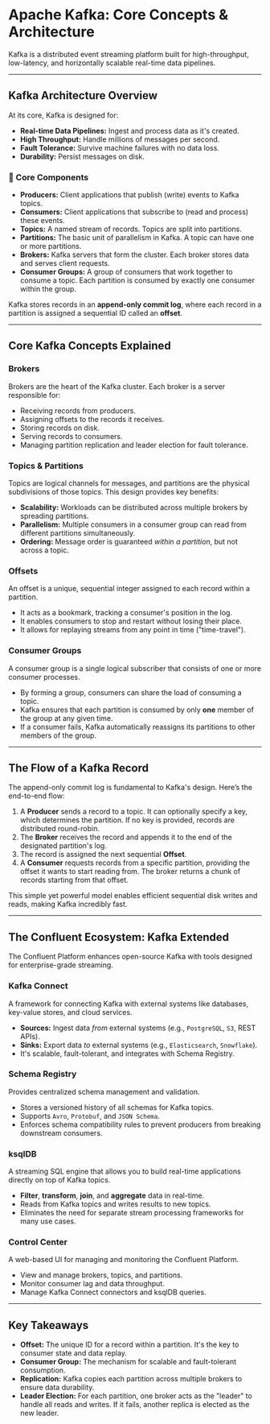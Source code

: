 # Apache Kafka: Core Concepts & Architecture

Kafka is a distributed event streaming platform built for high-throughput, low-latency, and horizontally scalable real-time data pipelines.

---

## Kafka Architecture Overview

At its core, Kafka is designed for:

* **Real-time Data Pipelines:** Ingest and process data as it's created.
* **High Throughput:** Handle millions of messages per second.
* **Fault Tolerance:** Survive machine failures with no data loss.
* **Durability:** Persist messages on disk.

### 🧱 Core Components

* **Producers:** Client applications that publish (write) events to Kafka topics.
* **Consumers:** Client applications that subscribe to (read and process) these events.
* **Topics:** A named stream of records. Topics are split into partitions.
* **Partitions:** The basic unit of parallelism in Kafka. A topic can have one or more partitions.
* **Brokers:** Kafka servers that form the cluster. Each broker stores data and serves client requests.
* **Consumer Groups:** A group of consumers that work together to consume a topic. Each partition is consumed by exactly one consumer within the group.

Kafka stores records in an **append-only commit log**, where each record in a partition is assigned a sequential ID called an **offset**.

---

## Core Kafka Concepts Explained

### Brokers
Brokers are the heart of the Kafka cluster. Each broker is a server responsible for:

* Receiving records from producers.
* Assigning offsets to the records it receives.
* Storing records on disk.
* Serving records to consumers.
* Managing partition replication and leader election for fault tolerance.

### Topics & Partitions
Topics are logical channels for messages, and partitions are the physical subdivisions of those topics. This design provides key benefits:

* **Scalability:** Workloads can be distributed across multiple brokers by spreading partitions.
* **Parallelism:** Multiple consumers in a consumer group can read from different partitions simultaneously.
* **Ordering:** Message order is guaranteed *within a partition*, but not across a topic.

### Offsets
An offset is a unique, sequential integer assigned to each record within a partition.

* It acts as a bookmark, tracking a consumer's position in the log.
* It enables consumers to stop and restart without losing their place.
* It allows for replaying streams from any point in time ("time-travel").

### Consumer Groups
A consumer group is a single logical subscriber that consists of one or more consumer processes.

* By forming a group, consumers can share the load of consuming a topic.
* Kafka ensures that each partition is consumed by only **one** member of the group at any given time.
* If a consumer fails, Kafka automatically reassigns its partitions to other members of the group.

---

## The Flow of a Kafka Record

The append-only commit log is fundamental to Kafka's design. Here’s the end-to-end flow:

1.  A **Producer** sends a record to a topic. It can optionally specify a key, which determines the partition. If no key is provided, records are distributed round-robin.
2.  The **Broker** receives the record and appends it to the end of the designated partition's log.
3.  The record is assigned the next sequential **Offset**.
4.  A **Consumer** requests records from a specific partition, providing the offset it wants to start reading from. The broker returns a chunk of records starting from that offset.

This simple yet powerful model enables efficient sequential disk writes and reads, making Kafka incredibly fast.

---

## The Confluent Ecosystem: Kafka Extended

The Confluent Platform enhances open-source Kafka with tools designed for enterprise-grade streaming.

### Kafka Connect
A framework for connecting Kafka with external systems like databases, key-value stores, and cloud services.

* **Sources:** Ingest data *from* external systems (e.g., `PostgreSQL`, `S3`, REST APIs).
* **Sinks:** Export data *to* external systems (e.g., `Elasticsearch`, `Snowflake`).
* It's scalable, fault-tolerant, and integrates with Schema Registry.

### Schema Registry
Provides centralized schema management and validation.

* Stores a versioned history of all schemas for Kafka topics.
* Supports `Avro`, `Protobuf`, and `JSON Schema`.
* Enforces schema compatibility rules to prevent producers from breaking downstream consumers.

### ksqlDB
A streaming SQL engine that allows you to build real-time applications directly on top of Kafka topics.

* **Filter**, **transform**, **join**, and **aggregate** data in real-time.
* Reads from Kafka topics and writes results to new topics.
* Eliminates the need for separate stream processing frameworks for many use cases.

### Control Center
A web-based UI for managing and monitoring the Confluent Platform.

* View and manage brokers, topics, and partitions.
* Monitor consumer lag and data throughput.
* Manage Kafka Connect connectors and ksqlDB queries.

---

## Key Takeaways

* **Offset:** The unique ID for a record within a partition. It's the key to consumer state and data replay.
* **Consumer Group:** The mechanism for scalable and fault-tolerant consumption.
* **Replication:** Kafka copies each partition across multiple brokers to ensure data durability.
* **Leader Election:** For each partition, one broker acts as the "leader" to handle all reads and writes. If it fails, another replica is elected as the new leader.